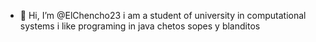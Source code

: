 - 👋 Hi, I’m @ElChencho23
i am a student of university in computational systems
i like programing in java
chetos
sopes y blanditos  

<!---
ElChencho23/ElChencho23 is a ✨ special ✨ repository because its `README.md` (this file) appears on your GitHub profile.
You can click the Preview link to take a look at your changes.
--->
